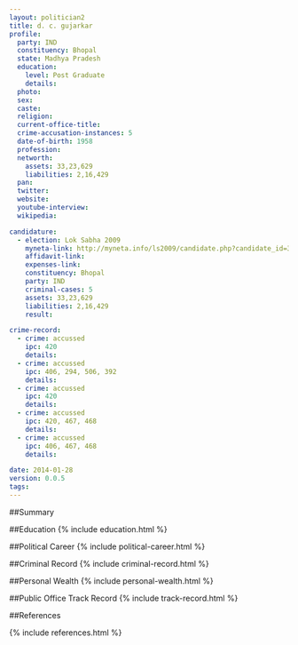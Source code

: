 ```yaml
---
layout: politician2
title: d. c. gujarkar
profile: 
  party: IND
  constituency: Bhopal
  state: Madhya Pradesh
  education: 
    level: Post Graduate
    details: 
  photo: 
  sex: 
  caste: 
  religion: 
  current-office-title: 
  crime-accusation-instances: 5
  date-of-birth: 1958
  profession: 
  networth: 
    assets: 33,23,629
    liabilities: 2,16,429
  pan: 
  twitter: 
  website: 
  youtube-interview: 
  wikipedia: 

candidature: 
  - election: Lok Sabha 2009
    myneta-link: http://myneta.info/ls2009/candidate.php?candidate_id=3408
    affidavit-link: 
    expenses-link: 
    constituency: Bhopal 
    party: IND
    criminal-cases: 5
    assets: 33,23,629
    liabilities: 2,16,429
    result:  

crime-record: 
  - crime: accussed
    ipc: 420
    details:  
  - crime: accussed
    ipc: 406, 294, 506, 392
    details:  
  - crime: accussed
    ipc: 420
    details:  
  - crime: accussed
    ipc: 420, 467, 468
    details:  
  - crime: accussed
    ipc: 406, 467, 468
    details:  

date: 2014-01-28
version: 0.0.5
tags: 
---
```

##Summary


##Education
{% include education.html %}


##Political Career
{% include political-career.html %}


##Criminal Record
{% include criminal-record.html %}


##Personal Wealth
{% include personal-wealth.html %}


##Public Office Track Record
{% include track-record.html %}


##References


{% include references.html %}